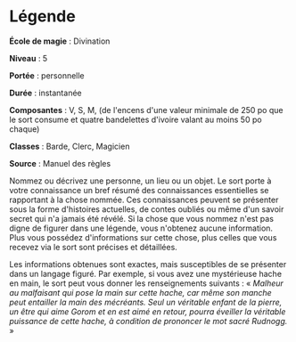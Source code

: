 # Légende

**École de magie** : Divination

**Niveau** : 5

**Portée** : personnelle

**Durée** : instantanée

**Composantes** : V, S, M, (de l'encens d'une valeur minimale de 250 po que le sort consume et quatre bandelettes d'ivoire valant au moins 50 po chaque)

**Classes** : Barde, Clerc, Magicien

**Source** : Manuel des règles

Nommez ou décrivez une personne, un lieu ou un objet. Le sort porte à votre connaissance un bref résumé des connaissances essentielles se rapportant à la chose nommée. Ces connaissances peuvent se présenter sous la forme d'histoires actuelles, de contes oubliés ou même d'un savoir secret qui n'a jamais été révélé. Si la chose que vous nommez n'est pas digne de figurer dans une légende, vous n'obtenez aucune information. Plus vous possédez d'informations sur cette chose, plus celles que vous recevez via le sort sont précises et détaillées.

Les informations obtenues sont exactes, mais susceptibles de se présenter dans un langage figuré. Par exemple, si vous avez une mystérieuse hache en main, le sort peut vous donner les renseignements suivants : « _Malheur au malfaisant qui pose la main sur cette hache, car même son manche peut entailler la main des mécréants. Seul un véritable enfant de la pierre, un être qui aime Gorom et en est aimé en retour, pourra éveiller la véritable puissance de cette hache, à condition de prononcer le mot sacré Rudnogg._ »
